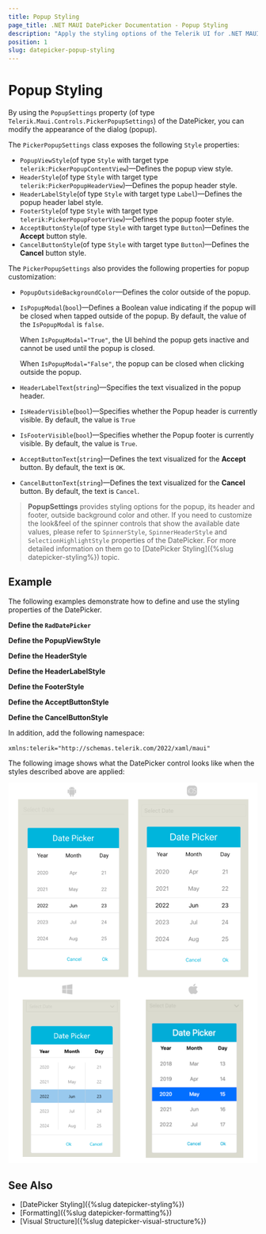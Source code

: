 ```yaml
---
title: Popup Styling
page_title: .NET MAUI DatePicker Documentation - Popup Styling
description: "Apply the styling options of the Telerik UI for .NET MAUI DatePicker Popup."
position: 1
slug: datepicker-popup-styling
---
```


# Popup Styling

By using the `PopupSettings` property (of type `Telerik.Maui.Controls.PickerPopupSettings`) of the DatePicker, you can modify the appearance of the dialog (popup). 

The `PickerPopupSettings` class exposes the following `Style` properties:

* `PopupViewStyle`(of type `Style` with target type `telerik:PickerPopupContentView`)&mdash;Defines the popup view style.
* `HeaderStyle`(of type `Style` with target type `telerik:PickerPopupHeaderView`)&mdash;Defines the popup header style.
* `HeaderLabelStyle`(of type `Style` with target type `Label`)&mdash;Defines the popup header label style.
* `FooterStyle`(of type `Style` with target type `telerik:PickerPopupFooterView`)&mdash;Defines the popup footer style.
* `AcceptButtonStyle`(of type `Style` with target type `Button`)&mdash;Defines the **Accept** button style.
* `CancelButtonStyle`(of type `Style` with target type `Button`)&mdash;Defines the **Cancel** button style.


The `PickerPopupSettings` also provides the following properties for popup customization:


* `PopupOutsideBackgroundColor`&mdash;Defines the color outside of the popup.
* `IsPopupModal`(`bool`)&mdash;Defines a Boolean value indicating if the popup will be closed when tapped outside of the popup. By default, the value of the `IsPopupModal` is `false`.

	When `IsPopupModal="True"`, the UI behind the popup gets inactive and cannot be used until the popup is closed.

	When `IsPopupModal="False"`, the popup can be closed when clicking outside the popup. 	

* `HeaderLabelText`(`string`)&mdash;Specifies the text visualized in the popup header.
* `IsHeaderVisible`(`bool`)&mdash;Specifies whether the Popup header is currently visible. By default, the value is `True`
* `IsFooterVisible`(`bool`)&mdash;Specifies whether the Popup footer is currently visible. By default, the value is `True`.
* `AcceptButtonText`(`string`)&mdash;Defines the text visualized for the **Accept** button. By default, the text is `OK`.
* `CancelButtonText`(`string`)&mdash;Defines the text visualized for the **Cancel** button. By default, the text is `Cancel`.

> __PopupSettings__ provides styling options for the popup, its header and footer, outside background color and other. If you need to customize the look&feel of the spinner controls that show the available date values, please refer to `SpinnerStyle`, `SpinnerHeaderStyle` and `SelectionHighlightStyle` properties of the DatePicker. For more detailed information on them go to [DatePicker Styling]({%slug datepicker-styling%}) topic.

## Example

The following examples demonstrate how to define and use the styling properties of the DatePicker.

**Define the `RadDatePicker`**

<snippet id='datepicker-popup-style' />

**Define the PopupViewStyle**

<snippet id='datepicker-style-popupview-style' />

**Define the HeaderStyle**

<snippet id='datepicker-style-header-style' />

**Define the HeaderLabelStyle**

<snippet id='datepicker-style-header-label-style' />

**Define the FooterStyle**

<snippet id='datepicker-style-footer-style' />

**Define the AcceptButtonStyle**

<snippet id='datepicker-style-accept-button-style' />

**Define the CancelButtonStyle**

<snippet id='datepicker-style-cancel-button-style' />

In addition, add the following namespace:

 ```XAML
xmlns:telerik="http://schemas.telerik.com/2022/xaml/maui"
 ```

The following image shows what the DatePicker control looks like when the styles described above are applied:

![DatePicker Popup Styling](../images/datepicker_popup_styling.png)

## See Also

- [DatePicker Styling]({%slug datepicker-styling%})
- [Formatting]({%slug datepicker-formatting%})
- [Visual Structure]({%slug datepicker-visual-structure%})
